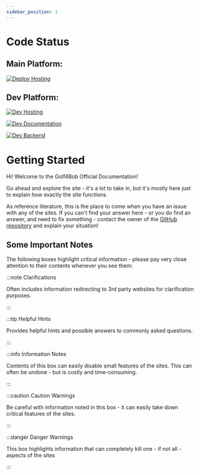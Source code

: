 ```yaml
---
sidebar_position: 1
---
```


# Code Status

## Main Platform:

[![Deploy Hosting](https://github.com/rajanphadnis/Golf_Event_Platform/actions/workflows/main.yml/badge.svg?branch=main)](https://github.com/rajanphadnis/Golf_Event_Platform/actions/workflows/main.yml)


## Dev Platform:

[![Dev Hosting](https://github.com/rajanphadnis/Golf_Event_Platform/actions/workflows/deploy-preview.yml/badge.svg?branch=dev)](https://github.com/rajanphadnis/Golf_Event_Platform/actions/workflows/deploy-preview.yml)

[![Dev Documentation](https://github.com/rajanphadnis/Golf_Event_Platform/actions/workflows/devDocDeploy.yml/badge.svg?branch=dev)](https://github.com/rajanphadnis/Golf_Event_Platform/actions/workflows/devDocDeploy.yml)

[![Dev Backend](https://github.com/rajanphadnis/Golf_Event_Platform/actions/workflows/fxnDeploy.yml/badge.svg?branch=dev)](https://github.com/rajanphadnis/Golf_Event_Platform/actions/workflows/fxnDeploy.yml)


# Getting Started

Hi! Welcome to the Golf4Bob Official Documentation!

Go ahead and explore the site - it's a lot to take in, but it's mostly here just to explain how exactly the site functions.

As reference literature, this is the place to come when you have an issue with any of the sites. If you can't find your answer here - or you do find an answer, and need to fix something - contact the owner of the [GitHub repository](https://github.com/rajanphadnis/Golf_Event_Platform) and explain your situation!

## Some Important Notes

The following boxes highlight critical information - please pay very close attention to their contents whenever you see them:

:::note Clarifications

Often includes information redirecting to 3rd party websites for clarification purposes.

:::

:::tip Helpful Hints

Provides helpful hints and possible answers to commonly asked questions.

:::

:::info Information Notes

Contents of this box can easily disable small features of the sites. This can often be undone - but is costly and time-consuming.

:::

:::caution Caution Warnings

Be careful with information noted in this box - it can easily take down critical features of the sites.

:::

:::danger Danger Warnings

This box highlights information that can completely kill one - if not all - aspects of the sites

:::
